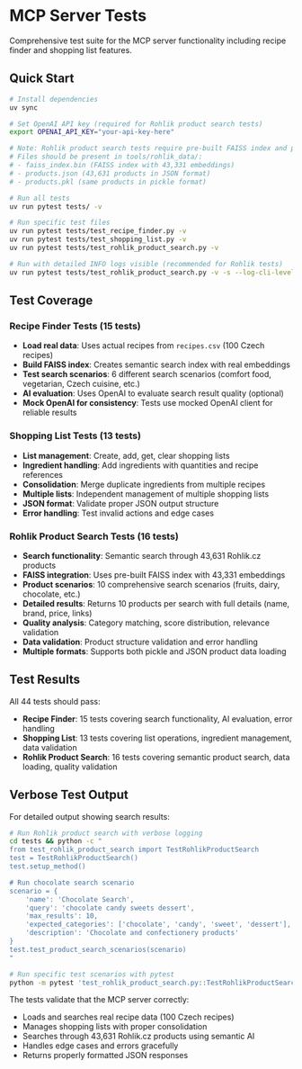 # MCP Server Tests

Comprehensive test suite for the MCP server functionality including recipe finder and shopping list features.

## Quick Start

```bash
# Install dependencies
uv sync

# Set OpenAI API key (required for Rohlik product search tests)
export OPENAI_API_KEY="your-api-key-here"

# Note: Rohlik product search tests require pre-built FAISS index and product data
# Files should be present in tools/rohlik_data/:
# - faiss_index.bin (FAISS index with 43,331 embeddings)
# - products.json (43,631 products in JSON format)
# - products.pkl (same products in pickle format)

# Run all tests
uv run pytest tests/ -v

# Run specific test files
uv run pytest tests/test_recipe_finder.py -v
uv run pytest tests/test_shopping_list.py -v
uv run pytest tests/test_rohlik_product_search.py -v

# Run with detailed INFO logs visible (recommended for Rohlik tests)
uv run pytest tests/test_rohlik_product_search.py -v -s --log-cli-level=INFO
```

## Test Coverage

### Recipe Finder Tests (15 tests)
- **Load real data**: Uses actual recipes from `recipes.csv` (100 Czech recipes)
- **Build FAISS index**: Creates semantic search index with real embeddings
- **Test search scenarios**: 6 different search scenarios (comfort food, vegetarian, Czech cuisine, etc.)
- **AI evaluation**: Uses OpenAI to evaluate search result quality (optional)
- **Mock OpenAI for consistency**: Tests use mocked OpenAI client for reliable results

### Shopping List Tests (13 tests)
- **List management**: Create, add, get, clear shopping lists
- **Ingredient handling**: Add ingredients with quantities and recipe references
- **Consolidation**: Merge duplicate ingredients from multiple recipes
- **Multiple lists**: Independent management of multiple shopping lists
- **JSON format**: Validate proper JSON output structure
- **Error handling**: Test invalid actions and edge cases

### Rohlik Product Search Tests (16 tests)
- **Search functionality**: Semantic search through 43,631 Rohlik.cz products
- **FAISS integration**: Uses pre-built FAISS index with 43,331 embeddings
- **Product scenarios**: 10 comprehensive search scenarios (fruits, dairy, chocolate, etc.)
- **Detailed results**: Returns 10 products per search with full details (name, brand, price, links)
- **Quality analysis**: Category matching, score distribution, relevance validation
- **Data validation**: Product structure validation and error handling
- **Multiple formats**: Supports both pickle and JSON product data loading

## Test Results

All 44 tests should pass:
- **Recipe Finder**: 15 tests covering search functionality, AI evaluation, error handling
- **Shopping List**: 13 tests covering list operations, ingredient management, data validation
- **Rohlik Product Search**: 16 tests covering semantic product search, data loading, quality validation

## Verbose Test Output

For detailed output showing search results:

```bash
# Run Rohlik product search with verbose logging
cd tests && python -c "
from test_rohlik_product_search import TestRohlikProductSearch
test = TestRohlikProductSearch()
test.setup_method()

# Run chocolate search scenario
scenario = {
    'name': 'Chocolate Search',
    'query': 'chocolate candy sweets dessert',
    'max_results': 10,
    'expected_categories': ['chocolate', 'candy', 'sweet', 'dessert'],
    'description': 'Chocolate and confectionery products'
}
test.test_product_search_scenarios(scenario)
"

# Run specific test scenarios with pytest
python -m pytest 'test_rohlik_product_search.py::TestRohlikProductSearch::test_product_search_scenarios[scenario5]' -v -s
```

The tests validate that the MCP server correctly:
- Loads and searches real recipe data (100 Czech recipes)
- Manages shopping lists with proper consolidation
- Searches through 43,631 Rohlik.cz products using semantic AI
- Handles edge cases and errors gracefully
- Returns properly formatted JSON responses